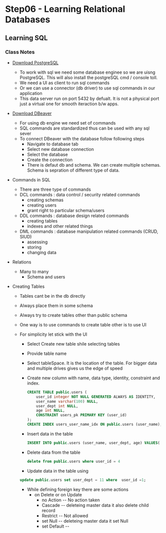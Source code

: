 # Step06 - Learning Relational Databases

## Learning SQL

### Class Notes

- [Download PostgreSQL](https://www.postgresql.org/download/)

  - To work with sql we need some database enginee so we are uisng PostgreSQL. This will also install the postgreSQL cmd / console toll.
  - We need a UI as client to run sql commands
  - Or we can use a connector (db driver) to use sql commands in our application
  - This data server run on port 5432 by defualt. It is not a physical port just a virtual one for smooth iteraction b/w apps.

- [Download DBeaver](https://dbeaver.io/)

  - For using db engine we need set of commands
  - SQL commands are standardized thus can be used with any sql sever
  - To connect DBeaver with the database follow following steps
    - Navigate to database tab
    - Select new database connection
    - Select the database
    - Create the connection
    - There is defaut db and schema. We can create multiple schemas. Schema is sepration of different type of data.

- Commands in SQL

  - There are three type of commands
  - DCL commands : data control / security related commands
    - creating schemas
    - creating users
    - grant right to particular schema/users
  - DDL commands : database design related commands
    - creating tables
    - indexes and other related things
  - DML commands : database manipulation related commands (CRUD, SIUD)
    - assessing
    - storing
    - changing data

- Relations

  - Many to many
    - Schema and users

- Creating Tables

  - Tables cant be in the db directly
  - Always place them in some schema
  - Always try to create tables other than public schema
  - One way is to use commands to create table other is to use UI
  - For simplicity let stick with the UI

    - Select Create new table shile selecting tables
    - Provide table name
    - Select tableSpace. It is the location of the table. For bigger data and multiple drives gives us the edge of speed
    - Create new column with name, data type, identity, constraint and index.
      ```sql
      CREATE TABLE public.users (
          user_id integer NOT NULL GENERATED ALWAYS AS IDENTITY,
          user_name varchar(100) NULL,
          user_dept int NULL,
          age int NULL,
          CONSTRAINT users_pk PRIMARY KEY (user_id)
      );
      CREATE INDEX users_user_name_idx ON public.users (user_name);
      ```
    - Insert data in the table

      ```sql
      INSERT INTO public.users (user_name, user_dept, age) VALUES('Hassan', 10, 30);
      ```

    - Delete data from the table

      ```sql
      delete from public.users where user_id = 4
      ```

    - Update data in the table using

    ```sql
    update public.users set user_dept = 11 where  user_id =1;
    ```

    - While defining foreign key there are some actions
      - on Delete or on Update
        - no Action -- No action taken
        - Cascade -- deleteing master data it also delete child record
        - Restrict -- Not allowed
        - set Null -- deleteing master data it set Null
        - set Default --
